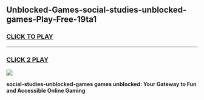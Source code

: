 
## Unblocked-Games-social-studies-unblocked-games-Play-Free-19ta1
<h3>
<a href="https://premium76.site?title=social-studies-unblocked-games&ref=09A">CLICK TO PLAY</a></h3>
<hr>

<h3>
<a href="https://premium76.site?title=social-studies-unblocked-games&ref=09A">CLICK 2 PLAY</a>
  
</h3>

<a href="https://premium76.site?title=social-studies-unblocked-games&ref=09A"><img src="https://clearcache.store/games.png"></a>


**social-studies-unblocked-games games unblocked: Your Gateway to Fun and Accessible Online Gaming**

